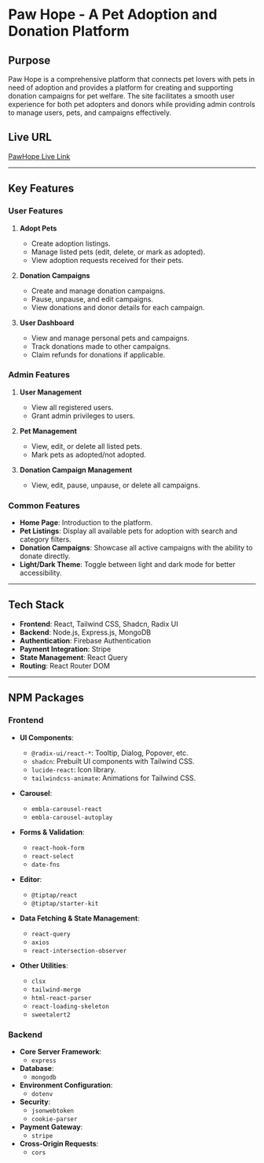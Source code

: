 # Paw Hope - A Pet Adoption and Donation Platform

## Purpose
Paw Hope is a comprehensive platform that connects pet lovers with pets in need of adoption and provides a platform for creating and supporting donation campaigns for pet welfare. The site facilitates a smooth user experience for both pet adopters and donors while providing admin controls to manage users, pets, and campaigns effectively.

## Live URL
[PawHope Live Link](https://paw-hope.netlify.app/)

---

## Key Features

### User Features
1. **Adopt Pets**
   - Create adoption listings.
   - Manage listed pets (edit, delete, or mark as adopted).
   - View adoption requests received for their pets.

2. **Donation Campaigns**
   - Create and manage donation campaigns.
   - Pause, unpause, and edit campaigns.
   - View donations and donor details for each campaign.

3. **User Dashboard**
   - View and manage personal pets and campaigns.
   - Track donations made to other campaigns.
   - Claim refunds for donations if applicable.

### Admin Features
1. **User Management**
   - View all registered users.
   - Grant admin privileges to users.

2. **Pet Management**
   - View, edit, or delete all listed pets.
   - Mark pets as adopted/not adopted.

3. **Donation Campaign Management**
   - View, edit, pause, unpause, or delete all campaigns.

### Common Features
- **Home Page**: Introduction to the platform.
- **Pet Listings**: Display all available pets for adoption with search and category filters.
- **Donation Campaigns**: Showcase all active campaigns with the ability to donate directly.
- **Light/Dark Theme**: Toggle between light and dark mode for better accessibility.

---

## Tech Stack
- **Frontend**: React, Tailwind CSS, Shadcn, Radix UI
- **Backend**: Node.js, Express.js, MongoDB
- **Authentication**: Firebase Authentication
- **Payment Integration**: Stripe
- **State Management**: React Query
- **Routing**: React Router DOM

---

## NPM Packages

### Frontend
- **UI Components**: 
  - `@radix-ui/react-*`: Tooltip, Dialog, Popover, etc.
  - `shadcn`: Prebuilt UI components with Tailwind CSS.
  - `lucide-react`: Icon library.
  - `tailwindcss-animate`: Animations for Tailwind CSS.

- **Carousel**: 
  - `embla-carousel-react`
  - `embla-carousel-autoplay`

- **Forms & Validation**: 
  - `react-hook-form`
  - `react-select`
  - `date-fns`

- **Editor**: 
  - `@tiptap/react`
  - `@tiptap/starter-kit`

- **Data Fetching & State Management**: 
  - `react-query`
  - `axios`
  - `react-intersection-observer`

- **Other Utilities**: 
  - `clsx`
  - `tailwind-merge`
  - `html-react-parser`
  - `react-loading-skeleton`
  - `sweetalert2`

### Backend
- **Core Server Framework**: 
  - `express`
- **Database**: 
  - `mongodb`
- **Environment Configuration**: 
  - `dotenv`
- **Security**: 
  - `jsonwebtoken`
  - `cookie-parser`
- **Payment Gateway**: 
  - `stripe`
- **Cross-Origin Requests**: 
  - `cors`
